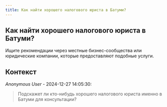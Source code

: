 ```yaml
---
title: Как найти хорошего налогового юриста в Батуми?
---
```


## Как найти хорошего налогового юриста в Батуми?

Ищите рекомендации через местные бизнес-сообщества или юридические компании, которые предоставляют подобные услуги.

## Контекст

_Anonymous User_ - 2024-12-27 14:05:30:

> Подскажет ли кто-нибудь хорошего налогового юриста именно в Батуми для консультации?
